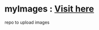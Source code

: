 # myImages : <a href="https://shawnimages.netlify.app" target="_blank">Visit here</a>
repo to upload images
